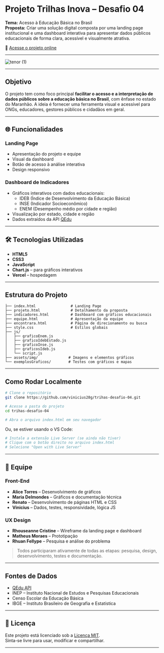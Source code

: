 
# Projeto Trilhas Inova – Desafio 04

**Tema:** Acesso à Educação Básica no Brasil  
**Proposta:** Criar uma solução digital composta por uma landing page institucional e uma dashboard interativa para apresentar dados públicos educacionais de forma clara, acessível e visualmente atrativa.

🔗 [Acesse o projeto online](https://trihas-desafio-04.vercel.app/)

---
![tenor (1)](https://github.com/user-attachments/assets/50f0d4da-9d63-4ece-a1c9-582f67c1d45b)

---

## Objetivo

O projeto tem como foco principal **facilitar o acesso e a interpretação de dados públicos sobre a educação básica no Brasil**, com ênfase no estado do Maranhão. A ideia é fornecer uma ferramenta visual e acessível para ONGs, educadores, gestores públicos e cidadãos em geral.

---

## 🌐 Funcionalidades

### Landing Page
- Apresentação do projeto e equipe
- Visual da dashboard
- Botão de acesso à análise interativa
- Design responsivo

### Dashboard de Indicadores
- Gráficos interativos com dados educacionais:
  - IDEB (Índice de Desenvolvimento da Educação Básica)
  - INSE (Indicador Socioeconômico)
  - ENEM (Desempenho médio por cidade e região)
- Visualização por estado, cidade e região
- Dados extraídos da API [QEdu](https://api.qedu.org.br)

---

## 🛠 Tecnologias Utilizadas

- **HTML5**
- **CSS3**
- **JavaScript**
- **Chart.js** – para gráficos interativos
- **Vercel** – hospedagem

---

## Estrutura do Projeto

```text
├── index.html                # Landing Page
├── projeto.html              # Detalhamento da proposta
├── indicadores.html          # Dashboard com gráficos educacionais
├── equipe.html               # Apresentação da equipe
├── encontrara.html           # Página de direcionamento ou busca
├── style.css                 # Estilos globais
├── js/
│   ├── graficoEnem.js
│   ├── graficoIdebEstado.js
│   ├── graficoInse.js
│   ├── graficosIdeb.js
│   └── script.js
├── assets/img/              # Imagens e elementos gráficos
└── exemplosGraficos/        # Testes com gráficos e mapas
```

---

## Como Rodar Localmente

```bash
# Clone o repositório
git clone https://github.com/vinicius28g/trihas-desafio-04.git

# Acesse a pasta do projeto
cd trihas-desafio-04

# Abra o arquivo index.html em seu navegador
```

Ou, se estiver usando o VS Code:

```bash
# Instale a extensão Live Server (se ainda não tiver)
# Clique com o botão direito no arquivo index.html
# Selecione "Open with Live Server"
```

---

## 👥 Equipe

### Front-End
- **Alice Torres** – Desenvolvimento de gráficos  
- **Maria Delmondes** – Gráficos e documentação técnica  
- **Renato** – Desenvolvimento de páginas HTML e CSS  
- **Vinicius** – Dados, testes, responsividade, lógica JS  

### UX Design
- **Rhouseanne Cristine** – Wireframe da landing page e dashboard  
- **Matheus Moraes** – Prototipação  
- **Rhuan Fellype** – Pesquisa e análise do problema  

> Todos participaram ativamente de todas as etapas: pesquisa, design, desenvolvimento, testes e documentação.

---

## Fontes de Dados

- [QEdu API](https://api.qedu.org.br)
- INEP – Instituto Nacional de Estudos e Pesquisas Educacionais
- Censo Escolar da Educação Básica
- IBGE – Instituto Brasileiro de Geografia e Estatística

---

## 📝 Licença

Este projeto está licenciado sob a [Licença MIT](https://opensource.org/licenses/MIT).  
Sinta-se livre para usar, modificar e compartilhar.

---



